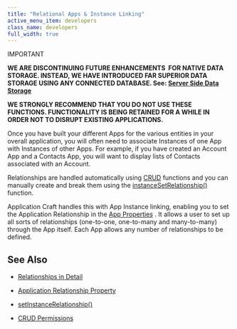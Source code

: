 ```yaml
---
title: "Relational Apps & Instance Linking"
active_menu_item: developers
class_name: developers
full_width: true
---
```



IMPORTANT

**WE ARE DISCONTINUING FUTURE ENHANCEMENTS  FOR NATIVE DATA STORAGE. INSTEAD, WE HAVE INTRODUCED FAR SUPERIOR DATA STORAGE USING ANY CONNECTED DATABASE. See: [Server Side Data Storage](../../../data-storage/server-side-data-storage/)**

**WE STRONGLY RECOMMEND THAT YOU DO NOT USE THESE FUNCTIONS. FUNCTIONALITY IS BEING RETAINED FOR A WHILE IN ORDER NOT TO DISRUPT EXISTING APPLICATIONS.**

Once you have built your different Apps for the various entities in your overall application, you will often need to associate Instances of one App with Instances of other Apps. For example, if you have created an Account App and a Contacts App, you will want to display lists of Contacts associated with an Account.

Relationships are handled automatically using [CRUD](crud-in-detail/) functions and you can manually create and break them using the [instanceSetRelationship()](../../../scripting-apis/client-api/instance-data-functions/instancesetrelationship) function.

Application Craft handles this with App Instance linking, enabling you to set the Application Relationship in the [App Properties](../../../widget-properties-events/app-properties) . It allows a user to set up all sorts of relationships (one-to-one, one-to-many and many-to-many) through the App itself. Each App allows any number of relationships to be defined.

## See Also

 - [Relationships in Detail](instance-relationships-in-detail/)

 - [Application Relationship Property](../../../widget-properties-events/app-properties#advanced)

 - [setInstanceRelationship()](../../../scripting-apis/client-api/instance-data-functions/instancesetrelationship)

 - [CRUD Permissions](crud-in-detail/using-ac-app-storage/crud-permissions)

